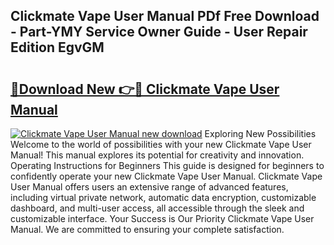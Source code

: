 ## Clickmate Vape User Manual PDf Free Download - Part-YMY Service Owner Guide - User Repair Edition EgvGM

# <h2><a href="http://bc10556.oget.top/?id=Clickmate+Vape+User+Manual">🔗Download New 👉🔴 Clickmate Vape User Manual</a></h2>

[![Clickmate Vape User Manual new download](https://i.imgur.com/5g1atiW.png)](http://bc10556.oget.top/?id=Clickmate+Vape+User+Manual)
Exploring New Possibilities Welcome to the world of possibilities with your new Clickmate Vape User Manual! This manual explores its potential for creativity and innovation. Operating Instructions for Beginners This guide is designed for beginners to confidently operate your new Clickmate Vape User Manual. Clickmate Vape User Manual offers users an extensive range of advanced features, including virtual private network, automatic data encryption, customizable dashboard, and multi-user access, all accessible through the sleek and customizable interface. Your Success is Our Priority Clickmate Vape User Manual. We are committed to ensuring your complete satisfaction.
